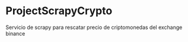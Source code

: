 # ProjectScrapyCrypto
Servicio de scrapy para rescatar precio de criptomonedas del exchange binance
